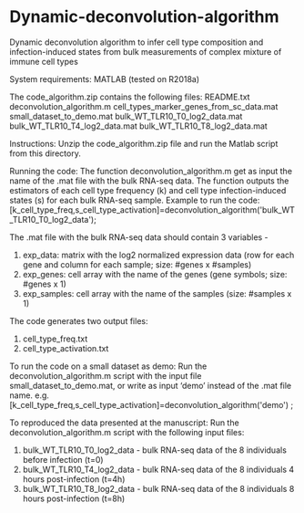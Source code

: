 # Dynamic-deconvolution-algorithm
Dynamic deconvolution algorithm to infer cell type composition and infection-induced states from bulk measurements of complex mixture of immune cell types

System requirements: MATLAB (tested on R2018a)

The code_algorithm.zip contains the following files:
README.txt
deconvolution_algorithm.m
cell_types_marker_genes_from_sc_data.mat
small_dataset_to_demo.mat
bulk_WT_TLR10_T0_log2_data.mat
bulk_WT_TLR10_T4_log2_data.mat
bulk_WT_TLR10_T8_log2_data.mat

Instructions: 
Unzip the code_algorithm.zip file and run the Matlab script from this directory. 

Running the code:
The function deconvolution_algorithm.m get as input the name of the .mat file with the bulk RNA-seq data.
The function outputs the estimators of each cell type frequency (k) and cell type infection-induced states (s) for each bulk RNA-seq sample. 
Example to run the code:  [k_cell_type_freq,s_cell_type_activation]=deconvolution_algorithm('bulk_WT_TLR10_T0_log2_data');

The .mat file with the bulk RNA-seq data should contain 3 variables - 
1) exp_data: matrix with the log2 normalized expression data (row for each gene and column for each sample; size: #genes x #samples)
2) exp_genes: cell array with the name of the genes (gene symbols; size: #genes x 1)
2) exp_samples: cell array with the name of the samples (size: #samples x 1)

The code generates two output files: 
1) cell_type_freq.txt
2) cell_type_activation.txt

To run the code on a small dataset as demo:
Run the deconvolution_algorithm.m script with the input file small_dataset_to_demo.mat, or write as input ‘demo’ instead of the .mat file name.
e.g. [k_cell_type_freq,s_cell_type_activation]=deconvolution_algorithm('demo') ;


To reproduced the data presented at the manuscript:
Run the deconvolution_algorithm.m script with the following input files:
1) bulk_WT_TLR10_T0_log2_data - bulk RNA-seq data of the 8 individuals before infection (t=0)
2) bulk_WT_TLR10_T4_log2_data - bulk RNA-seq data of the 8 individuals 4 hours post-infection (t=4h)
3) bulk_WT_TLR10_T8_log2_data - bulk RNA-seq data of the 8 individuals 8 hours post-infection (t=8h)


